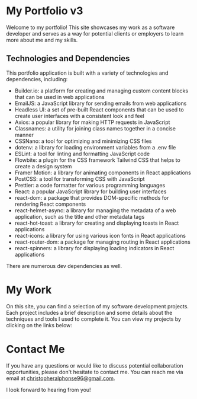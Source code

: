 # My Portfolio v3

Welcome to my portfolio! This site showcases my work as a software developer and serves as a way for potential clients or employers to learn more about me and my skills.

## Technologies and Dependencies

This portfolio application is built with a variety of technologies and dependencies, including:

- Builder.io: a platform for creating and managing custom content blocks that can be used in web applications
- EmailJS: a JavaScript library for sending emails from web applications
- Headless UI: a set of pre-built React components that can be used to create user interfaces with a consistent look and feel
- Axios: a popular library for making HTTP requests in JavaScript
- Classnames: a utility for joining class names together in a concise manner
- CSSNano: a tool for optimizing and minimizing CSS files
- dotenv: a library for loading environment variables from a .env file
- ESLint: a tool for linting and formatting JavaScript code
- Flowbite: a plugin for the CSS framework Tailwind CSS that helps to create a design system
- Framer Motion: a library for animating components in React applications
- PostCSS: a tool for transforming CSS with JavaScript
- Prettier: a code formatter for various programming languages
- React: a popular JavaScript library for building user interfaces
- react-dom: a package that provides DOM-specific methods for rendering React components
- react-helmet-async: a library for managing the metadata of a web application, such as the title and other metadata tags
- react-hot-toast: a library for creating and displaying toasts in React applications
- react-icons: a library for using various icon fonts in React applications
- react-router-dom: a package for managing routing in React applications
- react-spinners: a library for displaying loading indicators in React applications

There are numerous dev dependencies as well.

# My Work

On this site, you can find a selection of my software development projects. Each project includes a brief description and some details about the techniques and tools I used to complete it. You can view my projects by clicking on the links below:

# Contact Me

If you have any questions or would like to discuss potential collaboration opportunities, please don't hesitate to contact me. You can reach me via email at christopheralphonse96@gmail.com.

I look forward to hearing from you!
